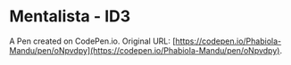 # Mentalista - ID3

A Pen created on CodePen.io. Original URL: [https://codepen.io/Phabiola-Mandu/pen/oNpvdpy](https://codepen.io/Phabiola-Mandu/pen/oNpvdpy).

